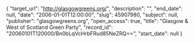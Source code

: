 {
  "target_url": "http://glasgowgreens.org/", 
  "description": "", 
  "end_date": null, 
  "date": "2006-01-01T12:00:00", 
  "slug": 45907980, 
  "subject": null, 
  "publisher": "glasgowgreens.org", 
  "open_access": true, 
  "title": "Glasgow & West of Scotland Green Party", 
  "record_id": "20060101T120000/Bn0bLqVcHrbFRud85NeZRQ==", 
  "start_date": null
}

